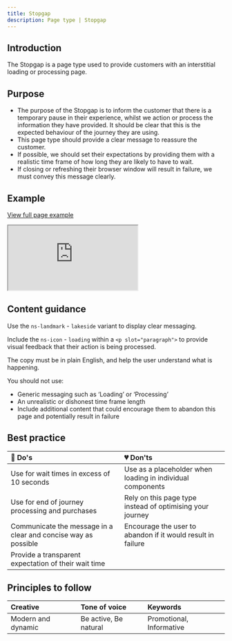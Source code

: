 ```yaml
---
title: Stopgap
description: Page type | Stopgap
---
```


## Introduction

The Stopgap is a page type used to provide customers with an interstitial loading or processing page.

## Purpose

* The purpose of the Stopgap is to inform the customer that there is a temporary pause in their experience, whilst we action or process the information they have provided. It should be clear that this is the expected behaviour of the journey they are using.
* This page type should provide a clear message to reassure the customer.
* If possible, we should set their expectations by providing them with a realistic time frame of how long they are likely to have to wait. 
* If closing or refreshing their browser window will result in failure, we must convey this message clearly.

## Example

<div class="storybook-embed page">
  <p><a href="https://www.britishgas.co.uk/nucleus/demo/iframe.html?id=examples-page-types--stopgap&amp;viewMode=story">View full page example</a></p>
  <iframe src="https://www.britishgas.co.uk/nucleus/demo/iframe.html?id=examples-page-types--stopgap&amp;viewMode=story&amp;nav=0" title="Nucleus: examples-page-types--stopgap" sandbox="allow-forms allow-modals allow-popups allow-presentation allow-same-origin allow-scripts"></iframe>
</div>

## Content guidance

Use the `ns-landmark` - `lakeside` variant to display clear messaging.

Include the `ns-icon` - `loading` within a `<p slot="paragraph">` to provide visual feedback that their action is being processed.

The copy must be in plain English, and help the user understand what is happening.

You should not use:

* Generic messaging such as ‘Loading’ or ‘Processing’
* An unrealistic or dishonest time frame length  
* Include additional content that could encourage them to abandon this page and potentially result in failure

## Best practice

| 💚 Do's | 💔 Don'ts |
| :---  | :---  |
| Use for wait times in excess of 10 seconds | Use as a placeholder when loading in individual components |
| Use for end of journey processing and purchases | Rely on this page type instead of optimising your journey |
| Communicate the message in a clear and concise way as possible | Encourage the user to abandon if it would result in failure |
| Provide a transparent expectation of their wait time |  |

## Principles to follow

| Creative | Tone of voice | Keywords |
| :--- | :--- | :--- |
| Modern and dynamic  | Be active, Be natural | Promotional, Informative |
